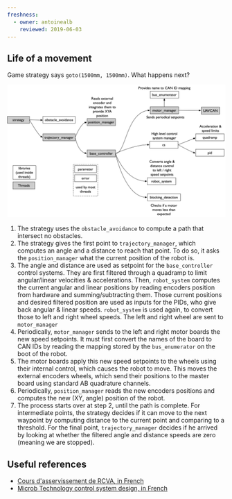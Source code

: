 ```yaml
---
freshness:
  - owner: antoinealb
    reviewed: 2019-06-03
---
```


## Life of a movement


Game strategy says `goto(1500mm, 1500mm)`.
What happens next?

![Steps involved in life of a motion](life-of-a-motion.png)

1. The strategy uses the `obstacle_avoidance` to compute a path that intersect no obstacles.
2. The strategy gives the first point to `trajectory_manager`, which computes an angle and a distance to reach that point.
    To do so, it asks the `position_manager` what the current position of the robot is.
3. The angle and distance are used as setpoint for the `base_controller` control systems.
    They are first filtered through a quadramp to limit angular/linear velocities & accelerations.
    Then, `robot_system` computes the current angular and linear positions by reading encoders position from hardware and summing/subtracting them.
    Those current positions and desired filtered position are used as inputs for the PIDs, who give back angular & linear speeds.
    `robot_system` is used again, to convert those to left and right wheel speeds.
    The left and right wheel are sent to `motor_manager`
4. Periodically, `motor_manager` sends to the left and right motor boards the new speed setpoints.
    It must first convert the names of the board to CAN IDs by reading the mapping stored by the `bus_enumerator` on the boot of the robot.
5. The motor boards apply this new speed setpoints to the wheels using their internal control, which causes the robot to move.
    This moves the external encoders wheels, which send their positions to the master board using standard AB quadrature channels.
6. Periodically, `position_manager` reads the new encoders positions and computes the new (XY, angle) position of the robot.
7. The process starts over at step 2, until the path is complete.
    For intermediate points, the strategy decides if it can move to the next waypoint by computing distance to the current point and comparing to a threshold.
    For the final point, `trajectory_manager` decides if he arrived by looking at whether the filtered angle and distance speeds are zero (meaning we are stopped).

## Useful references

* [Cours d'asservissement de RCVA, in French](https://www.rcva.fr/10-ans-dexperience/9/)
* [Microb Technology control system design, in French](https://wiki.droids-corp.org/articles/a/v/e/Aversive/Asservissement_Microb_2008.html)
